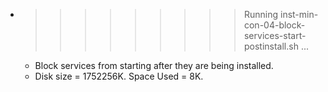 * >>>>>>>>> Running inst-min-con-04-block-services-start-postinstall.sh ...
  * Block services from starting after they are being installed.
  * Disk size = 1752256K. Space Used = 8K.
